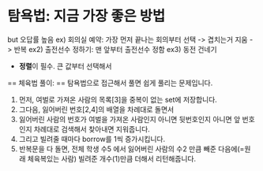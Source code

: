 # 탐욕법: 지금 가장 좋은 방법
but 오답률 높음
ex) 회의실 예약: 가장 먼저 끝나는 회의부터 선택 -> 겹치는거 지움 -> 반복
ex2) 출전선수 정하기: 맨 앞부터 출전선수 정함 
ex3) 동전 건네기
+ **정렬**이 필수. 큰 값부터 선택해서


== 체육법 풀이: ==
탐욕법으로 접근해서 풀면 쉽게 풀리는 문제입니다.
1. 먼저, 여벌로 가져온 사람의 목록[3]을 중복이 없는 set에 저장합니다. 
2. 그다음, 잃어버린 번호[2,4]의 배열을 차례대로 돌면서 
3. 잃어버린 사람의 번호가 여벌을 가져온 사람인지 아니면 뒷번호인지 아니면 앞 번호인지 차례대로 검색해서 찾아내면 지워줍니다. 
4. 그리고 빌려줄 때마다 borrow를 1씩 증가시킵니다.
5. 반복문을 다 돌면, 
전체 학생 수5 에서 잃어버린 사람의 수2 만큼 빼준 다음에(=원래 체육복있는 사람) 빌려준 개수(1)만큼 더해서 리턴해줍니다.
